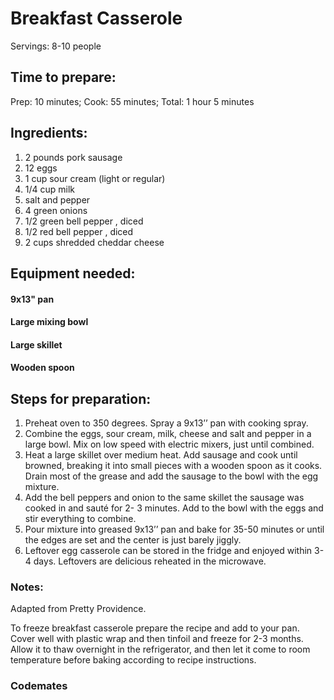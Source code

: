 # Breakfast Casserole


Servings: 8-10 people 

## Time to prepare: 
 Prep: 10 minutes; Cook: 55 minutes; Total: 1 hour 5 minutes

## Ingredients:
1. 2 pounds pork sausage
2. 12 eggs
3. 1 cup sour cream (light or regular)
4. 1/4 cup milk
5. salt and pepper
6. 4 green onions
7. 1/2 green bell pepper , diced
8. 1/2 red bell pepper , diced
9. 2 cups shredded cheddar cheese

## Equipment needed:

#### 9x13" pan
#### Large mixing bowl
#### Large skillet
#### Wooden spoon

## Steps for preparation:
1. Preheat oven to 350 degrees. Spray a 9x13’’ pan with cooking spray.
2. Combine the eggs, sour cream, milk, cheese and salt and pepper in a large bowl. Mix on low speed with electric mixers, just until combined.
3. Heat a large skillet over medium heat. Add sausage and cook until browned, breaking it into small pieces with a wooden spoon as it cooks. Drain most of the grease and add the sausage to the bowl with the egg mixture.
4. Add the bell peppers and onion to the same skillet the sausage was cooked in and sauté for 2- 3 minutes. Add to the bowl with the eggs and stir everything to combine.
5. Pour mixture into greased 9x13’’ pan and bake for 35-50 minutes or until the edges are set and the center is just barely jiggly.
6. Leftover egg casserole can be stored in the fridge and enjoyed within 3-4 days. Leftovers are delicious reheated in the microwave. 

### Notes:

Adapted from Pretty Providence.

To freeze breakfast casserole prepare the recipe and add to your pan. Cover well with plastic wrap and then tinfoil and freeze for 2-3 months. Allow it to thaw overnight in the refrigerator, and then let it come to room temperature before baking according to recipe instructions.




### Codemates #
